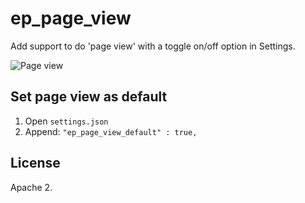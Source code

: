 # ep_page_view

Add support to do 'page view' with a toggle on/off option in Settings.

<img src="http://i.imgur.com/3e0m5.png" alt="Page view">

## Set page view as default

1. Open `settings.json`
2. Append:
   `"ep_page_view_default" : true,`

## License
Apache 2.
